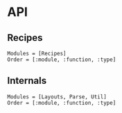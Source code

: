 # API

## Recipes

```@autodocs
Modules = [Recipes]
Order = [:module, :function, :type]
```

## Internals

```@autodocs
Modules = [Layouts, Parse, Util]
Order = [:module, :function, :type]
```